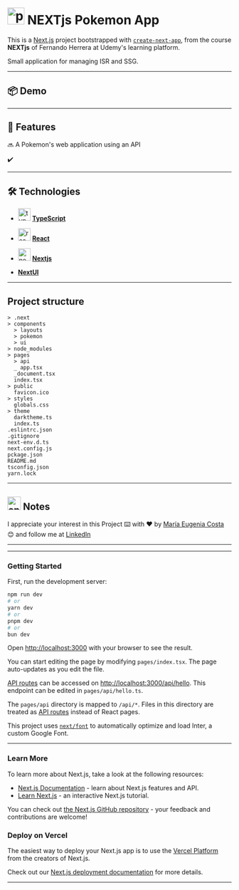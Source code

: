 # <img width="38" height="38" src="https://img.icons8.com/color/38/pokemon.png" alt="pokemon"/> NEXTjs Pokemon App

This is a [Next.js](https://nextjs.org/) project bootstrapped with [`create-next-app`](https://github.com/vercel/next.js/tree/canary/packages/create-next-app), from the course **NEXTjs** of Fernando Herrera at Udemy's learning platform.

Small application for managing ISR and SSG.

---

## 📦 Demo 

---

## 📢 Features


🔜 A Pokemon's web application using an API

✔️

---

## 🛠️ Technologies 

- <img width="28" height="28" src="https://img.icons8.com/external-tal-revivo-color-tal-revivo/28/external-typescript-an-open-source-programming-language-developed-and-maintained-by-microsoft-logo-color-tal-revivo.png" alt="typescript icon"/> [**TypeScript**](https://www.typescriptlang.org/)

- <img width="28" height="28" src="https://img.icons8.com/office/28/react.png" alt="react icon"/> [**React**](https://react.dev/)

- <img width="28" height="28" src="https://img.icons8.com/color/28/nextjs.png" alt="nextjs icon"/> [**Nextjs**](https://nextjs.org/)

- [**NextUI**](https://nextui.org/)

---

## Project structure

```
> .next
> components
  > layouts
  > pokemon
  > ui
> node_modules
> pages
  > api
  _ app.tsx
  _document.tsx
  index.tsx
> public
  favicon.ico
> styles
  globals.css
> theme
  darktheme.ts
  index.ts
.eslintrc.json
.gitignore
next-env.d.ts
next.config.js
pckage.json
README.md
tsconfig.json
yarn.lock
```

---

##  <img width="30" height="30" src="https://img.icons8.com/plasticine/30/apple-notes--v1.png" alt="apple notes"/> Notes

I appreciate your interest in this Project ⌨️ with ❤️ by [María Eugenia Costa](https://github.com/eugenia1984) 😊 and follow me at [LinkedIn](http://www.linkedin.com/in/maríaeugeniacosta)

---
---

### Getting Started

First, run the development server:

```bash
npm run dev
# or
yarn dev
# or
pnpm dev
# or
bun dev
```

Open [http://localhost:3000](http://localhost:3000) with your browser to see the result.

You can start editing the page by modifying `pages/index.tsx`. The page auto-updates as you edit the file.

[API routes](https://nextjs.org/docs/api-routes/introduction) can be accessed on [http://localhost:3000/api/hello](http://localhost:3000/api/hello). This endpoint can be edited in `pages/api/hello.ts`.

The `pages/api` directory is mapped to `/api/*`. Files in this directory are treated as [API routes](https://nextjs.org/docs/api-routes/introduction) instead of React pages.

This project uses [`next/font`](https://nextjs.org/docs/basic-features/font-optimization) to automatically optimize and load Inter, a custom Google Font.

---

### Learn More

To learn more about Next.js, take a look at the following resources:

- [Next.js Documentation](https://nextjs.org/docs) - learn about Next.js features and API.
- [Learn Next.js](https://nextjs.org/learn) - an interactive Next.js tutorial.

You can check out [the Next.js GitHub repository](https://github.com/vercel/next.js/) - your feedback and contributions are welcome!

### Deploy on Vercel

The easiest way to deploy your Next.js app is to use the [Vercel Platform](https://vercel.com/new?utm_medium=default-template&filter=next.js&utm_source=create-next-app&utm_campaign=create-next-app-readme) from the creators of Next.js.

Check out our [Next.js deployment documentation](https://nextjs.org/docs/deployment) for more details.

---